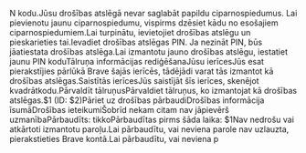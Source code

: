 N kodu.Jūsu drošības atslēgā nevar saglabāt papildu ciparnospiedumus. Lai pievienotu jaunu ciparnospiedumu, vispirms dzēsiet kādu no esošajiem ciparnospiedumiem.Lai turpinātu, ievietojiet drošības atslēgu un pieskarieties tai.Ievadiet drošības atslēgas PIN. Ja nezināt PIN, būs jāatiestata drošības atslēga.Lai izmantotu jauno drošības atslēgu, iestatiet jaunu PIN koduTālruņa informācijas rediģēšanaJūsu ierīcesJūs esat pierakstījies pārlūkā Brave šajās ierīcēs, tādējādi varat tās izmantot kā drošības atslēgas.Saistītās ierīcesJūs saistījāt šīs ierīces, skenējot kvadrātkodu.Pārvaldīt tālruņusPārvaldiet tālruņus, ko izmantojat kā drošības atslēgas.$1 (ID: $2)Pāriet uz drošības pārbaudiDrošības informācija īsumāDrošības ieteikumiŠobrīd nekam citam nav jāpievērš uzmanībaPārbaudīts: tikkoPārbaudītas pirms šāda laika: $1Nav nedrošu vai atkārtoti izmantotu paroļu.Lai pārbaudītu, vai neviena parole nav uzlauzta, pierakstieties Brave kontā.Lai pārbaudītu, vai neviena p